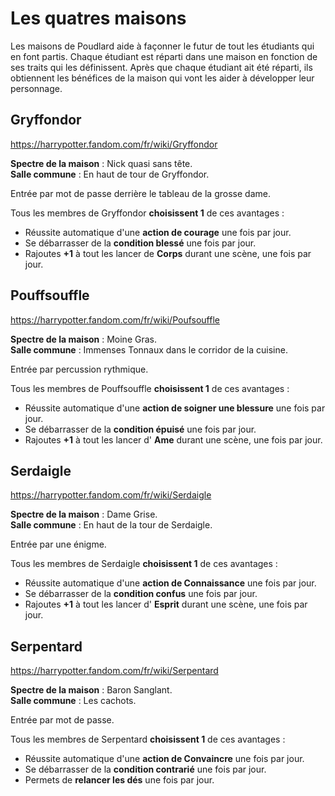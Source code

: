 # Les quatres maisons

Les maisons de Poudlard aide à façonner le futur de tout les étudiants qui en font partis. Chaque étudiant est réparti dans une maison en fonction de ses traits qui les définissent. Après que chaque étudiant ait été réparti, ils obtiennent les bénéfices de la maison qui vont les aider à développer leur personnage.

## Gryffondor

<https://harrypotter.fandom.com/fr/wiki/Gryffondor></br>

**Spectre de la maison** : Nick quasi sans tête.</br>
**Salle commune** : En haut de tour de Gryffondor.</br>

Entrée par mot de passe derrière le tableau de la grosse dame.</br>

Tous les membres de Gryffondor **choisissent 1** de ces avantages :

<ul>
    <li>Réussite automatique d'une <strong>action de courage</strong> une fois par jour.</li>
    <li>Se débarrasser de la <strong>condition blessé</strong> une fois par jour.</li>
    <li>Rajoutes <strong>+1</strong> à tout les lancer de <strong>Corps</strong> durant une scène, une fois par jour.</li>
</ul>

## Pouffsouffle

<https://harrypotter.fandom.com/fr/wiki/Poufsouffle></br>

**Spectre de la maison** : Moine Gras.</br>
**Salle commune** : Immenses Tonnaux dans le corridor de la cuisine.</br>

Entrée par percussion rythmique.</br>

Tous les membres de Pouffsouffle **choisissent 1** de ces avantages :

<ul>
    <li>Réussite automatique d'une <strong>action de soigner une blessure</strong> une fois par jour.</li>
    <li>Se débarrasser de la <strong>condition épuisé</strong> une fois par jour.</li>
    <li>Rajoutes <strong>+1</strong> à tout les lancer d' <strong>Ame</strong> durant une scène, une fois par jour.</li>
</ul>

## Serdaigle

<https://harrypotter.fandom.com/fr/wiki/Serdaigle></br>

**Spectre de la maison** : Dame Grise.</br>
**Salle commune** : En haut de la tour de Serdaigle.</br>

Entrée par une énigme.</br>

Tous les membres de Serdaigle **choisissent 1** de ces avantages :

<ul>
    <li>Réussite automatique d'une <strong>action de Connaissance</strong> une fois par jour.</li>
    <li>Se débarrasser de la <strong>condition confus</strong> une fois par jour.</li>
    <li>Rajoutes <strong>+1</strong> à tout les lancer d' <strong>Esprit</strong> durant une scène, une fois par jour.</li>
</ul>

## Serpentard

<https://harrypotter.fandom.com/fr/wiki/Serpentard></br>

**Spectre de la maison** : Baron Sanglant.</br>
**Salle commune** : Les cachots.</br>

Entrée par mot de passe.</br>

Tous les membres de Serpentard **choisissent 1** de ces avantages :

<ul>
    <li>Réussite automatique d'une <strong>action de Convaincre</strong> une fois par jour.</li>
    <li>Se débarrasser de la <strong>condition contrarié</strong> une fois par jour.</li>
    <li>Permets de <strong>relancer les dés</strong> une fois par jour.</li>
</ul>
